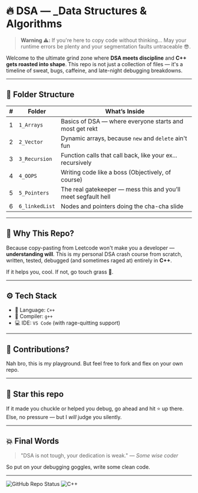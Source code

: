# 🔥 DSA — _Data Structures & Algorithms 

> **Warning ⚠️:** If you're here to copy code without thinking... May your runtime errors be plenty and your segmentation faults untraceable 😎.

Welcome to the ultimate grind zone where **DSA meets discipline** and **C++ gets roasted into shape**. This repo is not just a collection of files — it's a timeline of sweat, bugs, caffeine, and late-night debugging breakdowns.

---

## 📁 Folder Structure

| # | Folder         | What’s Inside                          |
|--:|----------------|----------------------------------------|
| 1 | `1_Arrays`     | Basics of DSA — where everyone starts and most get rekt |
| 2 | `2_Vector`     | Dynamic arrays, because `new` and `delete` ain't fun |
| 3 | `3_Recursion`  | Function calls that call back, like your ex... recursively |
| 4 | `4_OOPS`       | Writing code like a boss (Objectively, of course) |
| 5 | `5_Pointers`   | The real gatekeeper — mess this and you’ll meet segfault hell |
| 6 | `6_linkedList` | Nodes and pointers doing the cha-cha slide |

---

## 🧠 Why This Repo?

Because copy-pasting from Leetcode won't make you a developer — **understanding will**. This is my personal DSA crash course from scratch, written, tested, debugged (and sometimes raged at) entirely in **C++**.

If it helps you, cool. If not, go touch grass 🌱.

---

## ⚙️ Tech Stack

- 🧠 Language: `C++`
- 🧪 Compiler: `g++`
- 💻 IDE: `VS Code` (with rage-quitting support)

---

## 🙌 Contributions?

Nah bro, this is my playground. But feel free to fork and flex on your own repo.

---

## 🌟 Star this repo

If it made you chuckle or helped you debug, go ahead and hit ⭐ up there. Else, no pressure — but I *will* judge you silently.

---

## 💥 Final Words

> "DSA is not tough, your dedication is weak." — _Some wise coder_

So put on your debugging goggles, write some clean code.

---

![GitHub Repo Status](https://img.shields.io/badge/Status-Grind%20Ongoing-yellow) ![C++](https://img.shields.io/badge/C%2B%2B-100%25-blue)

